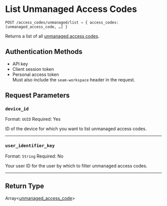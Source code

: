 # List Unmanaged Access Codes

```
POST /access_codes/unmanaged/list ⇒ { access_codes: [unmanaged_access_code, …] }
```

Returns a list of all [unmanaged access codes](https://docs.seam.co/latest/capability-guides/smart-locks/access-codes/migrating-existing-access-codes).

## Authentication Methods

- API key
- Client session token
- Personal access token
  <br>Must also include the `seam-workspace` header in the request.

## Request Parameters

### `device_id`

Format: `UUID`
Required: Yes

ID of the device for which you want to list unmanaged access codes.

***

### `user_identifier_key`

Format: `String`
Required: No

Your user ID for the user by which to filter unmanaged access codes.

***

## Return Type

Array<[unmanaged\_access\_code](./)>
